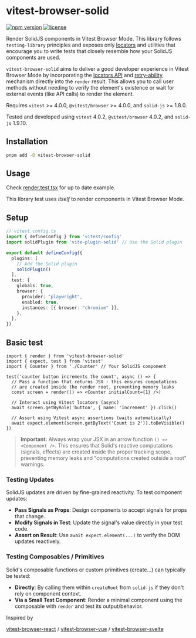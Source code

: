# vitest-browser-solid

[![npm version](https://img.shields.io/npm/v/vitest-browser-solid.svg?style=flat-square)](https://npmjs.com/package/vitest-browser-solid)
[![license](https://img.shields.io/npm/l/vitest-browser-solid.svg?style=flat-square)](https://opensource.org/licenses/MIT)
<!-- Add other badges like build status, coverage etc. if applicable -->

Render SolidJS components in Vitest Browser Mode. This library follows `testing-library` principles and exposes only [locators](https://vitest.dev/guide/browser/locators) and utilities that encourage you to write tests that closely resemble how your SolidJS components are used.

`vitest-browser-solid` aims to deliver a good developer experience in Vitest Browser Mode by incorporating the [locators API](https://vitest.dev/guide/browser/locators.html) and [retry-ability](https://vitest.dev/guide/browser/assertion-api.html) mechanism directly into the `render` result. This allows you to call user methods without needing to verify the element's existence or wait for external events (like API calls) to render the element.

Requires `vitest` >= 4.0.0, `@vitest/browser` >= 4.0.0, and `solid-js` >= 1.8.0.

Tested and developed using `vitest` 4.0.2, `@vitest/browser` 4.0.2, and `solid-js` 1.9.10.

## Installation

```bash
pnpm add -D vitest-browser-solid
```

## Usage

Check [render.test.tsx](./test/render.test.tsx) for up to date example.

This library test uses *itself* to render components in Vitest Browser Mode.

## Setup

```ts
// vitest.config.ts
import { defineConfig } from 'vitest/config'
import solidPlugin from 'vite-plugin-solid' // Use the Solid plugin

export default defineConfig({
  plugins: [
    // Add the Solid plugin
    solidPlugin()
  ],
  test: {
    globals: true,
    browser: {
      provider: "playwright",
      enabled: true,
      instances: [{ browser: "chromium" }],
    },
  },
})
```

## Basic test
```tsx
import { render } from 'vitest-browser-solid'
import { expect, test } from 'vitest'
import { Counter } from './Counter' // Your SolidJS component

test('counter button increments the count', async () => {
  // Pass a function that returns JSX - this ensures computations
  // are created inside the render root, preventing memory leaks
  const screen = render(() => <Counter initialCount={1} />)

  // Interact using Vitest locators (async)
  await screen.getByRole('button', { name: 'Increment' }).click()

  // Assert using Vitest async assertions (waits automatically)
  await expect.element(screen.getByText('Count is 2')).toBeVisible()
})
```

> **Important:** Always wrap your JSX in an arrow function `() => <Component />`. This ensures that Solid's reactive computations (signals, effects) are created inside the proper tracking scope, preventing memory leaks and "computations created outside a root" warnings.

### Testing Updates
SolidJS updates are driven by fine-grained reactivity. To test component updates:

- **Pass Signals as Props**: Design components to accept signals for props that change.
- **Modify Signals in Test**: Update the signal's value directly in your test code.
- **Assert on Result**: Use `await expect.element(...)` to verify the DOM updates reactively.

### Testing Composables / Primitives
Solid's composable functions or custom primitives (create...) can typically be tested:

- **Directly**: By calling them within `createRoot` from `solid-js` if they don't rely on component context.
- **Via a Small Test Component**: Render a minimal component using the composable with `render` and test its output/behavior.



Inspired by 

[vitest-browser-react](https://github.com/vitest-dev/vitest-browser-react) / 
[vitest-browser-vue](https://github.com/vitest-dev/vitest-browser-vue) / 
[vitest-browser-svelte](https://github.com/vitest-dev/vitest-browser-svelte)




